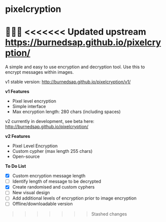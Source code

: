 # pixelcryption
👀👀👀
<<<<<<< Updated upstream
https://burnedsap.github.io/pixelcryption/
=======

A simple and easy to use encryption and decryption tool. Use this to encrypt messages within images.



v1 stable version: http://burnedsap.github.io/pixelcryption/v1/

**v1 Features**

- Pixel level encryption
- Simple interface
- Max encryption length: 280 chars (including spaces)



v2 currently in development, see beta here: http://burnedsap.github.io/pixelcryption/



**v2 Features**

- Pixel Level Encryption
- Custom cypher (max length 255 chars)
- Open-source



**To Do List**

- [x] Custom encryption message length
- [ ] Identify length of message to be decrypted
- [x] Create randomised and custom cyphers
- [ ] New visual design
- [ ] Add additional levels of encryption prior to image encryption
- [ ] Offline/downloadable version

>>>>>>> Stashed changes
